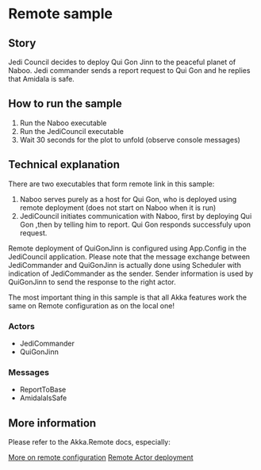 # Remote sample

## Story

Jedi Council decides to deploy Qui Gon Jinn to the peaceful planet of Naboo. Jedi commander sends a report request to Qui Gon 
and he replies that Amidala is safe.

## How to run the sample

1. Run the Naboo executable
2. Run the JediCouncil executable
3. Wait 30 seconds for the plot to unfold (observe console messages)

## Technical explanation

There are two executables that form remote link in this sample:

1. Naboo serves purely as a host for Qui Gon, who is deployed using remote deployment (does not start on Naboo when it is run)
2. JediCouncil initiates communication with Naboo, first by deploying Qui Gon ,then by telling him to report. Qui Gon responds successfuly upon request.

Remote deployment of QuiGonJinn is configured using App.Config in the JediCouncil application.
Please note that the message exchange between JediCommander and QuiGonJinn is actually done using Scheduler with indication of JediCommander as the sender.
Sender information is used by QuiGonJinn to send the response to the right actor.

The most important thing in this sample is that all Akka features work the same on Remote configuration as on the local one!

### Actors

* JediCommander
* QuiGonJinn

### Messages

* ReportToBase
* AmidalaIsSafe

## More information

Please refer to the Akka.Remote docs, especially:

[More on remote configuration](http://getakka.net/docs/remoting/#how-to-form-associations-between-remote-systems)
[Remote Actor deployment](http://getakka.net/docs/remoting/deployment)
